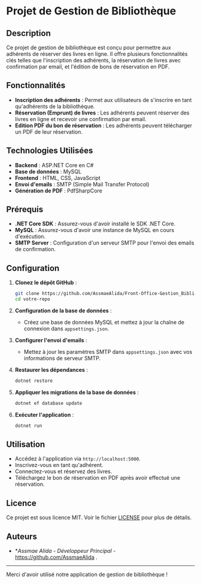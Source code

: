 # Projet de Gestion de Bibliothèque

## Description
Ce projet de gestion de bibliothèque est conçu pour permettre aux adhérents de réserver des livres en ligne. Il offre plusieurs fonctionnalités clés telles que l'inscription des adhérents, la réservation de livres avec confirmation par email, et l'édition de bons de réservation en PDF.

## Fonctionnalités
- **Inscription des adhérents** : Permet aux utilisateurs de s'inscrire en tant qu'adhérents de la bibliothèque.
- **Réservation (Emprunt) de livres** : Les adhérents peuvent réserver des livres en ligne et recevoir une confirmation par email.
- **Edition PDF du bon de réservation** : Les adhérents peuvent télécharger un PDF de leur réservation.

## Technologies Utilisées
- **Backend** : ASP.NET Core en C#
- **Base de données** : MySQL
- **Frontend** : HTML, CSS, JavaScript
- **Envoi d'emails** : SMTP (Simple Mail Transfer Protocol)
- **Génération de PDF** : PdfSharpCore

## Prérequis
- **.NET Core SDK** : Assurez-vous d'avoir installé le SDK .NET Core.
- **MySQL** : Assurez-vous d'avoir une instance de MySQL en cours d'exécution.
- **SMTP Server** : Configuration d'un serveur SMTP pour l'envoi des emails de confirmation.

## Configuration
1. **Clonez le dépôt GitHub** :
    ```bash
    git clone https://github.com/AssmaeAlida/Front-Office-Gestion_Bibliotheque
    cd votre-repo
    ```

2. **Configuration de la base de données** :
    - Créez une base de données MySQL et mettez à jour la chaîne de connexion dans `appsettings.json`.

3. **Configurer l'envoi d'emails** :
    - Mettez à jour les paramètres SMTP dans `appsettings.json` avec vos informations de serveur SMTP.

4. **Restaurer les dépendances** :
    ```bash
    dotnet restore
    ```

5. **Appliquer les migrations de la base de données** :
    ```bash
    dotnet ef database update
    ```

6. **Exécuter l'application** :
    ```bash
    dotnet run
    ```

## Utilisation
- Accédez à l'application via `http://localhost:5000`.
- Inscrivez-vous en tant qu'adhérent.
- Connectez-vous et réservez des livres.
- Téléchargez le bon de réservation en PDF après avoir effectué une réservation.


## Licence
Ce projet est sous licence MIT. Voir le fichier [LICENSE](LICENSE) pour plus de détails.

## Auteurs
- **Assmae Alida* - *Développeur Principal* - https://github.com/AssmaeAlida .

---

Merci d'avoir utilisé notre application de gestion de bibliothèque !
